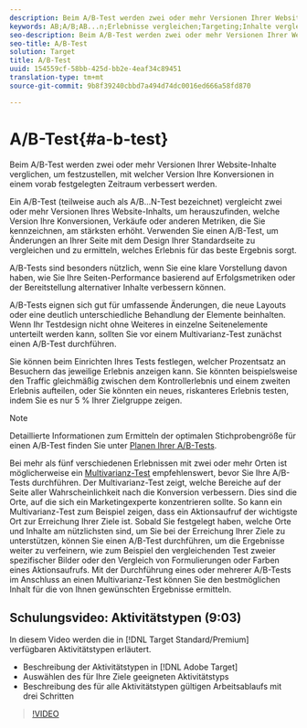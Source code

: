 ```yaml
---
description: Beim A/B-Test werden zwei oder mehr Versionen Ihrer Website-Inhalte verglichen, um festzustellen, mit welcher Version Ihre Konversionen in einem vorab festgelegten Zeitraum verbessert werden.
keywords: AB;A/B;AB...n;Erlebnisse vergleichen;Targeting;Inhalte vergleichen
seo-description: Beim A/B-Test werden zwei oder mehr Versionen Ihrer Website-Inhalte verglichen, um festzustellen, mit welcher Version Ihre Konversionen in einem vorab festgelegten Zeitraum verbessert werden.
seo-title: A/B-Test
solution: Target
title: A/B-Test
uuid: 154559cf-58bb-425d-bb2e-4eaf34c89451
translation-type: tm+mt
source-git-commit: 9b8f39240cbbd7a494d74dc0016ed666a58fd870

---
```



# A/B-Test{#a-b-test}

Beim A/B-Test werden zwei oder mehr Versionen Ihrer Website-Inhalte verglichen, um festzustellen, mit welcher Version Ihre Konversionen in einem vorab festgelegten Zeitraum verbessert werden.

Ein A/B-Test (teilweise auch als A/B...N-Test bezeichnet) vergleicht zwei oder mehr Versionen Ihres Website-Inhalts, um herauszufinden, welche Version Ihre Konversionen, Verkäufe oder anderen Metriken, die Sie kennzeichnen, am stärksten erhöht. Verwenden Sie einen A/B-Test, um Änderungen an Ihrer Seite mit dem Design Ihrer Standardseite zu vergleichen und zu ermitteln, welches Erlebnis für das beste Ergebnis sorgt.

A/B-Tests sind besonders nützlich, wenn Sie eine klare Vorstellung davon haben, wie Sie Ihre Seiten-Performance basierend auf Erfolgsmetriken oder der Bereitstellung alternativer Inhalte verbessern können.

A/B-Tests eignen sich gut für umfassende Änderungen, die neue Layouts oder eine deutlich unterschiedliche Behandlung der Elemente beinhalten. Wenn Ihr Testdesign nicht ohne Weiteres in einzelne Seitenelemente unterteilt werden kann, sollten Sie vor einem Multivarianz-Test zunächst einen A/B-Test durchführen.

Sie können beim Einrichten Ihres Tests festlegen, welcher Prozentsatz an Besuchern das jeweilige Erlebnis anzeigen kann. Sie könnten beispielsweise den Traffic gleichmäßig zwischen dem Kontrollerlebnis und einem zweiten Erlebnis aufteilen, oder Sie könnten ein neues, riskanteres Erlebnis testen, indem Sie es nur 5 % Ihrer Zielgruppe zeigen.

>[!NOTE]
>
>Detaillierte Informationen zum Ermitteln der optimalen Stichprobengröße für einen A/B-Test finden Sie unter [Planen Ihrer A/B-Tests](../../c-activities/t-test-ab/sample-size-determination.md#concept_2801F552DB874C20B8A17C1B774C0383).

Bei mehr als fünf verschiedenen Erlebnissen mit zwei oder mehr Orten ist möglicherweise ein [Multivarianz-Test](https://marketing.adobe.com/resources/help/en_US/target/mvt/) empfehlenswert, bevor Sie Ihre A/B-Tests durchführen. Der Multivarianz-Test zeigt, welche Bereiche auf der Seite aller Wahrscheinlichkeit nach die Konversion verbessern. Dies sind die Orte, auf die sich ein Marketingexperte konzentrieren sollte. So kann ein Multivarianz-Test zum Beispiel zeigen, dass ein Aktionsaufruf der wichtigste Ort zur Erreichung Ihrer Ziele ist. Sobald Sie festgelegt haben, welche Orte und Inhalte am nützlichsten sind, um Sie bei der Erreichung Ihrer Ziele zu unterstützen, können Sie einen A/B-Test durchführen, um die Ergebnisse weiter zu verfeinern, wie zum Beispiel den vergleichenden Test zweier spezifischer Bilder oder den Vergleich von Formulierungen oder Farben eines Aktionsaufrufs. Mit der Durchführung eines oder mehrerer A/B-Tests im Anschluss an einen Multivarianz-Test können Sie den bestmöglichen Inhalt für die von Ihnen gewünschten Ergebnisse ermitteln.

## Schulungsvideo: Aktivitätstypen (9:03)

In diesem Video werden die in [!DNL Target Standard/Premium] verfügbaren Aktivitätstypen erläutert.

* Beschreibung der Aktivitätstypen in [!DNL Adobe Target]
* Auswählen des für Ihre Ziele geeigneten Aktivitätstyps
* Beschreibung des für alle Aktivitätstypen gültigen Arbeitsablaufs mit drei Schritten

>[!VIDEO](https://video.tv.adobe.com/v/17386)

